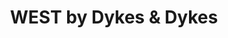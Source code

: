 ---
title: "WEST by Dykes & Dykes"
url: /glasgow/west-by-dykes-and-dykes/
shop: interior decoration
---